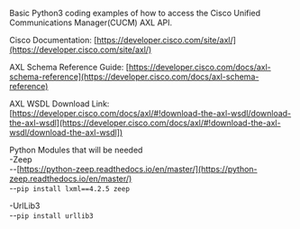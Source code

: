 Basic Python3 coding examples of how to access the Cisco Unified Communications Manager(CUCM) AXL API.

Cisco Documentation:
[https://developer.cisco.com/site/axl/](https://developer.cisco.com/site/axl/)

AXL Schema Reference Guide:
[https://developer.cisco.com/docs/axl-schema-reference](https://developer.cisco.com/docs/axl-schema-reference)

AXL WSDL Download Link:
[https://developer.cisco.com/docs/axl/#!download-the-axl-wsdl/download-the-axl-wsdl](https://developer.cisco.com/docs/axl/#!download-the-axl-wsdl/download-the-axl-wsdl])

Python Modules that will be needed  
-Zeep  
--[https://python-zeep.readthedocs.io/en/master/](https://python-zeep.readthedocs.io/en/master/)  
--`pip install lxml==4.2.5 zeep`  

-UrlLib3  
--`pip install urllib3`